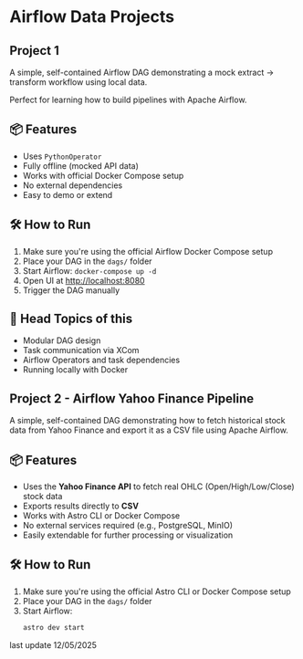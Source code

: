 # Airflow Data Projects

## Project 1

A simple, self-contained Airflow DAG demonstrating a mock extract → transform workflow using local data.

Perfect for learning how to build pipelines with Apache Airflow.

## 📦 Features

- Uses `PythonOperator`
- Fully offline (mocked API data)
- Works with official Docker Compose setup
- No external dependencies
- Easy to demo or extend

## 🛠️ How to Run

1. Make sure you're using the official Airflow Docker Compose setup
2. Place your DAG in the `dags/` folder
3. Start Airflow: `docker-compose up -d`
4. Open UI at [http://localhost:8080](http://localhost:8080)
5. Trigger the DAG manually

## 🎯 Head Topics of this

- Modular DAG design
- Task communication via XCom
- Airflow Operators and task dependencies
- Running locally with Docker


## Project 2 - Airflow Yahoo Finance Pipeline

A simple, self-contained DAG demonstrating how to fetch historical stock data from Yahoo Finance and export it as a CSV file using Apache Airflow.

## 📦 Features

- Uses the **Yahoo Finance API** to fetch real OHLC (Open/High/Low/Close) stock data
- Exports results directly to **CSV**
- Works with Astro CLI or Docker Compose
- No external services required (e.g., PostgreSQL, MinIO)
- Easily extendable for further processing or visualization

## 🛠️ How to Run

1. Make sure you're using the official Astro CLI or Docker Compose setup
2. Place your DAG in the `dags/` folder
3. Start Airflow:
   ```bash
   astro dev start


last update 12/05/2025
